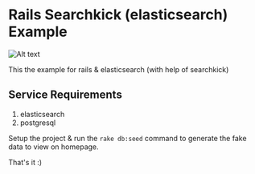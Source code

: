 # Rails Searchkick (elasticsearch) Example

![Alt text](https://drive.google.com/file/d/1NyrvRbI_OO6F2t-WUMal6aYwAsyv6eFc/view)

This the example for rails & elasticsearch (with help of searchkick)

## Service Requirements
1. elasticsearch
2. postgresql

Setup the project & run the `rake db:seed` command to generate the fake data to view on homepage.

That's it :)
